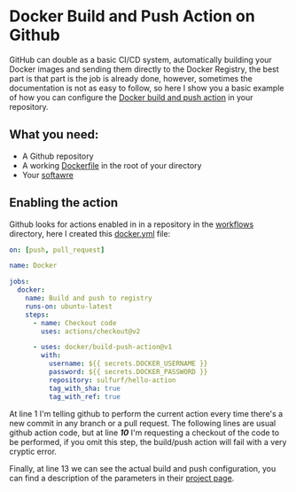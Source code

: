 # Docker Build and Push Action on Github

GitHub can double as a basic CI/CD system, automatically building your Docker images and sending them directly to the Docker Registry, the best part is that part is the job is already done, however, sometimes the documentation is not as easy to follow, so here I show you a basic example of how you can configure the [Docker build and push action](https://github.com/docker/build-push-action) in your repository.

## What you need:

* A Github repository
* A working [Dockerfile](Dockerfile) in the root of your directory
* Your [softawre](hello.sh)

## Enabling the action

Github looks for actions enabled in in a repository in the [workflows](.github/workflows) directory, here I created this [docker.yml](.github/workflows/docker.yml) file:

```yaml
on: [push, pull_request]

name: Docker

jobs:
  docker:
    name: Build and push to registry
    runs-on: ubuntu-latest
    steps:
      - name: Checkout code
        uses: actions/checkout@v2

      - uses: docker/build-push-action@v1
        with:
          username: ${{ secrets.DOCKER_USERNAME }}
          password: ${{ secrets.DOCKER_PASSWORD }}
          repository: sulfurf/hello-action
          tag_with_sha: true
          tag_with_ref: true
```

At line 1 I'm telling github to perform the current action every time there's a new commit in any branch or a pull request. The following lines are usual github action code, but at line ***10*** I'm requesting a checkout of the code to be performed, if you omit this step, the build/push action will fail with a very cryptic error.

Finally, at line 13 we can see the actual build and push configuration, you can find a description of the parameters in their [project page](https://github.com/docker/build-push-action).

